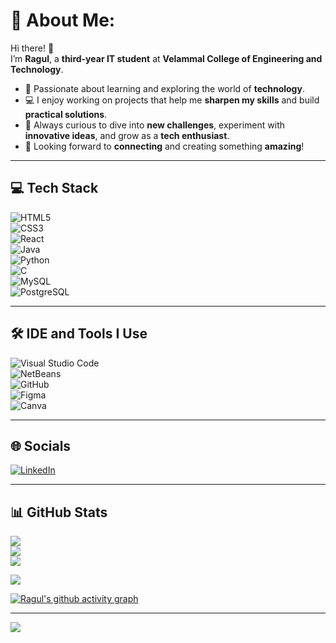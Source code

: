# 💫 About Me:

Hi there! 👋  
I’m **Ragul**, a **third-year IT student** at **Velammal College of Engineering and Technology**.  

- 🚀 Passionate about learning and exploring the world of **technology**.  
- 💻 I enjoy working on projects that help me **sharpen my skills** and build **practical solutions**.  
- 🌟 Always curious to dive into **new challenges**, experiment with **innovative ideas**, and grow as a **tech enthusiast**.  
- 🤝 Looking forward to **connecting** and creating something **amazing**!  

---

## 💻 Tech Stack

![HTML5](https://img.shields.io/badge/html5-%23E34F26.svg?style=for-the-badge&logo=html5&logoColor=white)  
![CSS3](https://img.shields.io/badge/css3-%231572B6.svg?style=for-the-badge&logo=css3&logoColor=white)  
![React](https://img.shields.io/badge/react-%2320232a.svg?style=for-the-badge&logo=react&logoColor=%2361DAFB)  
![Java](https://img.shields.io/badge/java-%23ED8B00.svg?style=for-the-badge&logo=openjdk&logoColor=white)  
![Python](https://img.shields.io/badge/python-%2314354C.svg?style=for-the-badge&logo=python&logoColor=white)  
![C](https://img.shields.io/badge/c-%2300599C.svg?style=for-the-badge&logo=c&logoColor=white)  
![MySQL](https://img.shields.io/badge/mysql-4479A1.svg?style=for-the-badge&logo=mysql&logoColor=white)  
![PostgreSQL](https://img.shields.io/badge/postgresql-%23316192.svg?style=for-the-badge&logo=postgresql&logoColor=white)  

---

## 🛠 IDE and Tools I Use

![Visual Studio Code](https://img.icons8.com/color/48/000000/visual-studio-code-2019.png)  
![NetBeans](https://img.icons8.com/color/48/000000/netbeans.png)  
![GitHub](https://img.icons8.com/color/48/000000/git.png)  
![Figma](https://img.icons8.com/color/48/000000/figma--v1.png)  
![Canva](https://img.icons8.com/color/48/000000/canva.png)  

---

## 🌐 Socials

[![LinkedIn](https://img.shields.io/badge/LinkedIn-%230077B5.svg?logo=linkedin&logoColor=white)](https://www.linkedin.com/in/ragul-m-k-g-0322b825a/)  

---

## 📊 GitHub Stats

![](https://github-readme-stats.vercel.app/api?username=Ragul-05&theme=neon&hide_border=false&include_all_commits=false&count_private=false)  
![](https://github-readme-streak-stats.herokuapp.com/?user=Ragul-05&theme=neon&hide_border=false)  
![](https://github-readme-stats.vercel.app/api/top-langs/?username=Ragul-05&theme=neon&hide_border=false&include_all_commits=false&count_private=false&layout=compact)  

![](https://github-readme-stats.vercel.app/api?username=Ragul-05&theme=dark&show_icons=true&&hide=issues,contribs)  

[![Ragul's github activity graph](https://github-readme-activity-graph.vercel.app/graph?username=Ragul-05&bg_color=000000&color=ffffff&line=51f565&point=ffffff&area=true&hide_border=true)](https://github.com/ashutosh00710/github-readme-activity-graph)  

---

[![](https://visitcount.itsvg.in/api?id=Ragul-05&icon=6&color=8)](https://visitcount.itsvg.in)
